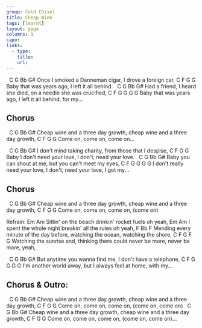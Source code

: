 ```yaml
---
group: Cold Chisel
title: Cheap Wine
tags: [learnt]
layout: page
columns: 1
capo: 
links: 
  - type: 
    title: 
    url: 
---
```



&nbsp;    C                G             Bb                  G#
	Once I smoked a Danneman cigar, I drove a foreign car,
	              C        F G                G
	Baby that was years ago,  I left it all behind.
&nbsp;    C                G              Bb                      G#
	Had a friend, I heard she died, on a needle she was crucified,
	              C        F G                G     G   G
	Baby that was years ago,  I left it all behind, for my...

## Chorus
&nbsp;    C                 G               Bb                 G#
	Cheap wine and a three day growth, cheap wine and a three day growth,
	     C        F        G    G
	Come on, come on, come on...

&nbsp;    C                    G             Bb               G#
	I don't mind taking charity, from those that I despise,
	             C              F        G          G
	Baby I don't need your love, I don't, need your love.
&nbsp;    C             G                    Bb            G#
	Baby you can shout at me, but you can't meet my eyes,
		         C              F        G          G       G   G
	I don't really need your love, I don't, need your love, I got my...

## Chorus
&nbsp;    C                 G               Bb                 G#
	Cheap wine and a three day growth, cheap wine and a three day growth,
	     C        F        G         G
	Come on, come on, come on, (come on)

Refrain:
	Em                                            Am
	Sittin' on the beach drinkin' rocket fuels oh yeah,
	  Em                                              Am
	I spent the whole night breakin' all the rules oh yeah,
	F                                       Bb                  F
	Mending every minute of the day before, watching the ocean, watching the shore,
	C                         F                             G     F        G
	Watching the sunrise and, thinking there could never be more, never be more, yeah,

&nbsp;    C                      G          Bb                 G#
	But anytime you wanna find me, I don't have a telephone,
	            C          F      G              G     G    G
	I'm another world away, but I always feel at home, with my...

## Chorus & Outro:
&nbsp;    C                 G               Bb                 G#
	Cheap wine and a three day growth, cheap wine and a three day growth,
	     C        F        G         G
	Come on, come on, come on, (come on, come on)
&nbsp;    C                 G               Bb                 G#
	Cheap wine and a three day growth, cheap wine and a three day growth,
	     C        F        G         G
	Come on, come on, come on, (come on, come on)...

